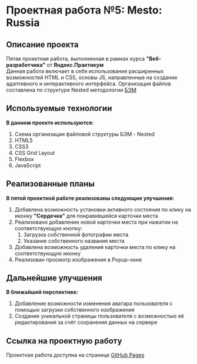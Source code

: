 <!--- Большое спасибо за замечания и предложенные рекомендации! :) --->

# Проектная работа №5: Mesto: Russia

## Описание проекта

Пятая проектная работа, выполненная в рамках курса **"Веб-разработчика"** от **Яндекс.Практикум**  
Данная работа включает в себя использование расширенных возможностей HTML и CSS, основы JS, направленные на создание адаптивного и интерактивного интерфейса. Организация файлов составлена по структуре Nested методологии [БЭМ](https://ru.bem.info/)

## Используемые технологии

**В данном проекте используются:**

1. Схема организации файловой структуры БЭМ - Nested
2. HTML5
3. CSS3
4. CSS Grid Layout
5. Flexbox
6. JavaScript

## Реализованные планы

**В пятой проектной работе реализованы следующие улучшения:**

1. Добавлена возможность установки активного состояния по клику на иконку **"Сердечка"** для понравившейся карточки места
2. Реализовано добавление новой карточки места при нажатии на соответствующую кнопку:
    1. Загрузка собственной фотографии места
    2. Указание собственного названия места
3. Добавлена возможность удаления карточки места по клику на соответствующую иконку
4. Реализован просмотр изображения в Popup-окне

## Дальнейшие улучшения

**В ближайшей перспективе:**
1. Добавление возможности изменения аватара пользователя с помощью загрузки собственного изображения
2. Создание уникальной страницы пользователя с возможностью её редактирования за счёт сохранения данных на сервере

## Ссылка на проектную работу

Проектная работа доступна на странице [GitHub Pages](https://artiquanta.github.io/mesto/)